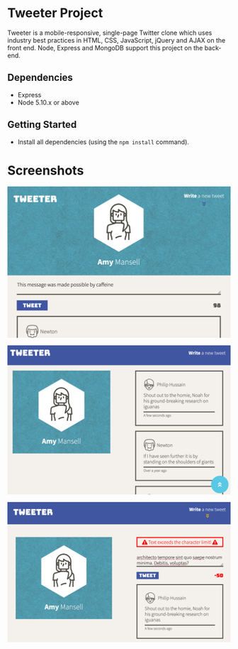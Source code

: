 # Tweeter Project

Tweeter is a mobile-responsive, single-page Twitter clone which uses industry best practices in HTML, CSS, JavaScript, jQuery and AJAX on the front end. Node, Express and MongoDB support this project on the back-end.

## Dependencies

- Express
- Node 5.10.x or above

## Getting Started

- Install all dependencies (using the `npm install` command).

# Screenshots

!["Screenshot of tweet compose box"](https://raw.githubusercontent.com/stevencschoi/tweeter/master/docs/tweeter-mobile.png)

!["Screenshot of tweeter feed"](https://raw.githubusercontent.com/stevencschoi/tweeter/master/docs/tweeter-feed.png)

!["Screenshot of tweet error"](https://raw.githubusercontent.com/stevencschoi/tweeter/master/docs/tweeter-desktop-text-error.png)